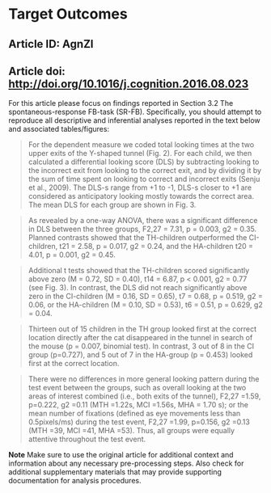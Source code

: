 # Target Outcomes
## Article ID: AgnZI
## Article doi: http://doi.org/10.1016/j.cognition.2016.08.023

For this article please focus on findings reported in Section 3.2 The spontaneous-response FB-task (SR-FB). Specifically, you should attempt to reproduce all descriptive and inferential analyses reported in the text below and associated tables/figures:

> For the dependent measure we coded total looking times at the two upper exits of the Y-shaped tunnel (Fig. 2). For each child, we then calculated a differential looking score (DLS) by subtracting looking to the incorrect exit from looking to the correct exit, and by dividing it by the sum of time spent on looking to correct and incorrect exits (Senju et al., 2009). The DLS-s range from +1 to  -1, DLS-s closer to +1 are considered as anticipatory looking mostly towards the correct area. The mean DLS for each group are shown in Fig. 3.

> As revealed by a one-way ANOVA, there was a significant difference in DLS between the three groups, F2,27 = 7.31, p = 0.003, g2 = 0.35. Planned contrasts showed that the TH-children outperformed the CI-children, t21 = 2.58, p = 0.017, g2 = 0.24, and the HA-children t20 = 4.01, p = 0.001, g2 = 0.45.

> Additional t tests showed that the TH-children scored significantly above zero (M = 0.72, SD = 0.40), t14 = 6.87, p < 0.001, g2 = 0.77 (see Fig. 3). In contrast, the DLS did not reach significantly above zero in the CI-children (M = 0.16, SD = 0.65), t7 = 0.68, p = 0.519, g2 = 0.06, or the HA-children (M =  0.10, SD = 0.53), t6 =  0.51, p = 0.629, g2 = 0.04.

> Thirteen out of 15 children in the TH group looked first at the correct location directly after the cat disappeared in the tunnel in search of the mouse (p = 0.007, binomial test). In contrast, 3 out of 8 in the CI group (p=0.727), and 5 out of 7 in the HA-group (p = 0.453) looked first at the correct location.

> There were no differences in more general looking pattern during the test event between the groups, such as overall looking at the two areas of interest combined (i.e., both exits of the tunnel), F2,27 =1.59, p=0.222, g2 =0.11 (MTH =1.22s, MCI =1.56s, MHA = 1.70 s); or the mean number of fixations (defined as eye movements less than 0.5pixels/ms) during the test event, F2,27 =1.99, p=0.156, g2 =0.13 (MTH =39, MCI =41, MHA =53). Thus, all groups were equally attentive throughout the test event.

**Note**
Make sure to use the original article for additional context and information about any necessary pre-processing steps. Also check for additional supplementary materials that may provide supporting documentation for analysis procedures.
